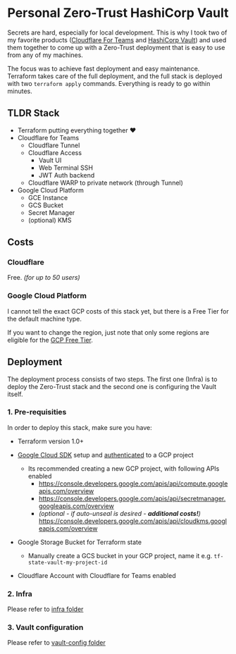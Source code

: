 # Personal Zero-Trust HashiCorp Vault

Secrets are hard, especially for local development. This is why I took two of my favorite products 
([Cloudflare For Teams](https://www.cloudflare.com/teams/) and [HashiCorp Vault](https://www.vaultproject.io/))
and used them together to come up with a Zero-Trust deployment that is easy to use from any of my machines.

The focus was to achieve fast deployment and easy maintenance. Terraform takes care of the full deployment, and the full stack is deployed with two `terraform apply` commands. Everything is ready to go within minutes. 

## TLDR Stack 
- Terraform putting everything together ❤️
- Cloudflare for Teams
    - Cloudflare Tunnel
    - Cloudflare Access
        - Vault UI
        - Web Terminal SSH
        - JWT Auth backend
    - Cloudflare WARP to private network (through Tunnel)
- Google Cloud Platform
    - GCE Instance
    - GCS Bucket
    - Secret Manager
    - (optional) KMS

## Costs
### Cloudflare 
Free. _(for up to 50 users)_

### Google Cloud Platform
I cannot tell the exact GCP costs of this stack yet, but there is a Free Tier for the default machine type. 

If you want to change the region, just note that only some regions are eligible for the [GCP Free Tier](https://cloud.google.com/free/docs/gcp-free-tier). 

## Deployment 

The deployment process consists of two steps. The first one (Infra) is to deploy the Zero-Trust stack and the second one is configuring the Vault itself.

### 1. Pre-requisities
In order to deploy this stack, make sure you have:
- Terraform version 1.0+
- [Google Cloud SDK](https://cloud.google.com/sdk/docs/install) setup and [authenticated](https://cloud.google.com/sdk/docs/authorizing) to a GCP project
    - Its recommended creating a new GCP project, with following APIs enabled
        - https://console.developers.google.com/apis/api/compute.googleapis.com/overview
        - https://console.developers.google.com/apis/api/secretmanager.googleapis.com/overview
        - _(optional - if auto-unseal is desired - **additional costs!**)_ https://console.developers.google.com/apis/api/cloudkms.googleapis.com/overview

- Google Storage Bucket for Terraform state
    - Manually create a GCS bucket in your GCP project, name it e.g. `tf-state-vault-my-project-id`
- Cloudflare Account with Cloudflare for Teams enabled

### 2. Infra
Please refer to [infra folder](./infra/)

### 3. Vault configuration
Please refer to [vault-config folder](./vault-config/)
